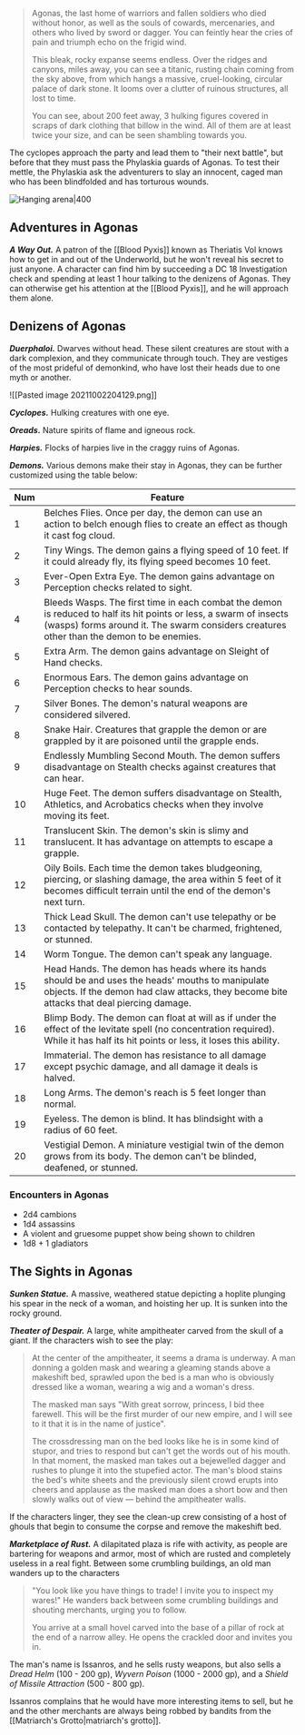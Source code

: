 > Agonas, the last home of warriors and fallen soldiers who died without honor, as well as the souls of cowards, mercenaries, and others who lived by sword or dagger. You can feintly hear the cries of pain and triumph echo on the frigid wind.
>
> This bleak, rocky expanse seems endless. Over the ridges and canyons, miles away, you can see a titanic, rusting chain coming from the sky above, from which hangs a massive, cruel-looking, circular palace of dark stone. It looms over a clutter of ruinous structures, all lost to time.
> 
> You can see, about 200 feet away, 3 hulking figures covered in scraps of dark clothing that billow in the wind. All of them are at least twice your size, and can be seen shambling towards you.

The cyclopes approach the party and lead them to "their next battle", but before that they must pass the Phylaskia guards of Agonas. To test their mettle, the Phylaskia ask the adventurers to slay an innocent, caged man who has been blindfolded and has torturous wounds.

![Hanging arena|400](https://external-content.duckduckgo.com/iu/?u=https%3A%2F%2Ftse1.mm.bing.net%2Fth%3Fid%3DOIP.pZBORIjs5dzLdS1oojdqIAHaF8%26pid%3DApi&f=1)

## Adventures in Agonas

***A Way Out.*** A patron of the [[Blood Pyxis]] known as Theriatis Vol knows how to get in and out of the Underworld, but he won't reveal his secret to just anyone. A character can find him by succeeding a DC 18 Investigation check and spending at least 1 hour talking to the denizens of Agonas. They can otherwise get his attention at the [[Blood Pyxis]], and he will approach them alone.

## Denizens of Agonas

***Duerphaloi.*** Dwarves without head. These silent creatures are stout with a dark complexion, and they communicate through touch. They are vestiges of the most prideful of demonkind, who have lost their heads due to one myth or another.

![[Pasted image 20211002204129.png]]

***Cyclopes.*** Hulking creatures with one eye.

***Oreads.*** Nature spirits of flame and igneous rock.

***Harpies.*** Flocks of harpies live in the craggy ruins of Agonas.

***Demons.*** Various demons make their stay in Agonas, they can be further customized using the table below:

Num | Feature
-|-
1	|Belches Flies. Once per day, the demon can use an action to belch enough flies to create an effect as though it cast fog cloud.
2	|Tiny Wings. The demon gains a flying speed of 10 feet. If it could already fly, its flying speed becomes 10 feet.
3	|Ever-Open Extra Eye. The demon gains advantage on Perception checks related to sight.
4	|Bleeds Wasps. The first time in each combat the demon is reduced to half its hit points or less, a swarm of insects (wasps) forms around it. The swarm considers creatures other than the demon to be enemies.
5	|Extra Arm. The demon gains advantage on Sleight of Hand checks.
6	|Enormous Ears. The demon gains advantage on Perception checks to hear sounds.
7	|Silver Bones. The demon's natural weapons are considered silvered.
8	|Snake Hair. Creatures that grapple the demon or are grappled by it are poisoned until the grapple ends.
9	|Endlessly Mumbling Second Mouth. The demon suffers disadvantage on Stealth checks against creatures that can hear.
10	|Huge Feet. The demon suffers disadvantage on Stealth, Athletics, and Acrobatics checks when they involve moving its feet.
11	|Translucent Skin. The demon's skin is slimy and translucent. It has advantage on attempts to escape a grapple.
12	|Oily Boils. Each time the demon takes bludgeoning, piercing, or slashing damage, the area within 5 feet of it becomes difficult terrain until the end of the demon's next turn.
13	|Thick Lead Skull. The demon can't use telepathy or be contacted by telepathy. It can't be charmed, frightened, or stunned.
14	|Worm Tongue. The demon can't speak any language.
15	|Head Hands. The demon has heads where its hands should be and uses the heads' mouths to manipulate objects. If the demon had claw attacks, they become bite attacks that deal piercing damage.
16	|Blimp Body. The demon can float at will as if under the effect of the levitate spell (no concentration required). While it has half its hit points or less, it loses this ability.
17	|Immaterial. The demon has resistance to all damage except psychic damage, and all damage it deals is halved.
18	|Long Arms. The demon's reach is 5 feet longer than normal.
19	|Eyeless. The demon is blind. It has blindsight with a radius of 60 feet.
20	|Vestigial Demon. A miniature vestigial twin of the demon grows from its body. The demon can't be blinded, deafened, or stunned.

### Encounters in Agonas

- 2d4 cambions
- 1d4 assassins
- A violent and gruesome puppet show being shown to children
- 1d8 + 1 gladiators

## The Sights in Agonas

***Sunken Statue.*** A massive, weathered statue depicting a hoplite plunging his spear in the neck of a woman, and hoisting her up. It is sunken into the rocky ground.

***Theater of Despair.*** A large, white ampitheater carved from the skull of a giant.
If the characters wish to see the play:
> At the center of the ampitheater, it seems a drama is underway. A man donning a golden mask and wearing a gleaming  stands above a makeshift bed, sprawled upon the bed is a man who is obviously dressed like a woman, wearing a wig and a woman's dress.
>
> The masked man says 
> "With great sorrow, princess, I bid thee farewell. This will be the first murder of our new empire, and I will see to it that it is in the name of justice". 
> 
> The crossdressing man on the bed looks like he is in some kind of stupor, and tries to respond but can't get the words out of his mouth. In that moment, the masked man takes out a bejewelled dagger and rushes to plunge it into the stupefied actor. The man's blood stains the bed's white sheets and the previously silent crowd erupts into cheers and applause as the masked man does a short bow and then slowly walks out of view — behind the ampitheater walls.

If the characters linger, they see the clean-up crew consisting of a host of ghouls that begin to consume the corpse and remove the makeshift bed.

***Marketplace of Rust.*** A dilapitated plaza is rife with activity, as people are bartering for weapons and armor, most of which are rusted and completely useless in a real fight. Between some crumbling buildings, an old man wanders up to the characters
> "You look like you have things to trade! I invite you to inspect my wares!" 
> He wanders back between some crumbling buildings and shouting merchants, urging you to follow.
>
> You arrive at a small hovel carved into the base of a pillar of rock at the end of a narrow alley. He opens the crackled door and invites you in.

The man's name is Issanros, and he sells rusty weapons, but also sells a *Dread Helm* (100 - 200 gp), *Wyvern Poison* (1000 - 2000 gp), and a *Shield of Missile Attraction* (500 - 800 gp).

Issanros complains that he would have more interesting items to sell, but he and the other merchants are always being robbed by bandits from the [[Matriarch's Grotto|matriarch's grotto]].
